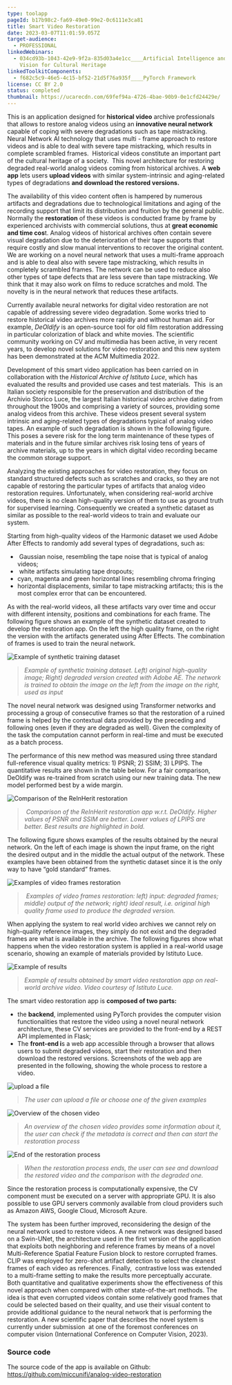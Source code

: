 ```yaml
---
type: toolapp
pageId: b17b98c2-fa69-49e0-99e2-0c6111e3ca81
title: Smart Video Restoration
date: 2023-03-07T11:01:59.057Z
target-audience:
  - PROFESSIONAL
linkedWebinars:
  - 034cd93b-1043-42e9-9f2a-835d03a4e1cc____Artificial Intelligence and Computer
    Vision for Cultural Heritage
linkedToolkitComponents:
  - f682c5c9-46e5-4c15-bf52-21d5f76a935f____PyTorch Framework
license: CC BY 2.0
status: completed
thumbnail: https://ucarecdn.com/69fef94a-4726-4bae-90b9-0e1cfd24429e/
---
```

This is an application designed for **historical video** archive professionals that allows to restore analog videos using an **innovative neural network** capable of coping with severe degradations such as tape mistracking. Neural Network AI technology that uses multi - frame approach to restore videos and is able to deal with severe tape mistracking, which results in complete scrambled frames.  Historical videos constitute an important part of the cultural heritage of a society.  This novel architecture for restoring degraded real-world analog videos coming from historical archives. A **web app** lets users **upload videos** with similar system-intrinsic and aging-related types of degradations **and download the restored versions.**

The availability of this video content often is hampered by numerous artifacts and degradations due to technological limitations and aging of the recording support that limit its distribution and fruition by the general public. Normally the **restoration** of these videos is conducted frame by frame by experienced archivists with commercial solutions, thus at **great economic and time cos**t. Analog videos of historical archives often contain severe visual degradation due to the deterioration of their tape supports that require costly and slow manual interventions to recover the original content. We are working on a novel neural network that uses a multi-frame approach and is able to deal also with severe tape mistracking, which results in completely scrambled frames. The network can be used to reduce also other types of tape defects that are less severe than tape mistracking. We think that it may also work on films to reduce scratches and mold. The novelty is in the neural network that reduces these artifacts.

Currently available neural networks for digital video restoration are not capable of addressing severe video degradation. Some works tried to restore historical video archives more rapidly and without human aid. For example, *DeOldify* is an open-source tool for old film restoration addressing in particular colorization of black and white movies. The scientific community working on CV and multimedia has been active, in very recent years, to develop novel solutions for video restoration and this new system has been demonstrated at the ACM Multimedia 2022.

Development of this smart video application has been carried on in collaboration with the *Historical Archive of Istituto Luce*, which has evaluated the results and provided use cases and test materials.  This  is an Italian society responsible for the preservation and distribution of the Archivio Storico Luce, the largest Italian historical video archive dating from throughout the 1900s and comprising a variety of sources, providing some analog videos from this archive. These videos present several system intrinsic and aging-related types of degradations typical of analog video tapes. An example of such degradation is shown in the following figure. This poses a severe risk for the long term maintenance of these types of materials and in the future similar archives risk losing tens of years of archive materials, up to the years in which digital video recording became the common storage support. 

Analyzing the existing approaches for video restoration, they focus on standard structured defects such as scratches and cracks, so they are not capable of restoring the particular types of artifacts that analog video restoration requires. Unfortunately, when considering real-world archive videos, there is no clean high-quality version of them to use as ground truth for supervised learning. Consequently we created a synthetic dataset as similar as possible to the real-world videos to train and evaluate our system. 

Starting from high-quality videos of the Harmonic dataset we used Adobe After Effects to randomly add several types of degradations, such as: 

*  Gaussian noise, resembling the tape noise that is typical of analog videos; 
*  white artifacts simulating tape dropouts; 
* cyan, magenta and green horizontal lines resembling chroma fringing 
* horizontal displacements, similar to tape mistracking artifacts; this is the most complex error that can be encountered. 

As with the real-world videos, all these artifacts vary over time and occur with different intensity, positions and combinations for each frame. The following figure shows an example of the synthetic dataset created to develop the restoration app. On the left the high quality frame, on the right the version with the artifacts generated using After Effects. The combination of frames is used to train the neural network.

![Example of synthetic training dataset](https://ucarecdn.com/5b7f46b1-3cec-4e4d-889d-64245982146d/ "Example of synthetic training dataset")

> *Example of synthetic training dataset. Left) original high-quality image; Right) degraded version created with Adobe AE. The network is trained to obtain the image on the left from the image on the right, used as input*

The novel neural network was designed using Transformer networks and processing a group of consecutive frames so that the restoration of a ruined frame is helped by the contextual data provided by the preceding and following ones (even if they are degraded as well). Given the complexity of the task the computation cannot perform in real-time and must be executed as a batch process. 

The performance of this new method was measured using three standard full-reference visual quality metrics: 1) PSNR; 2) SSIM; 3) LPIPS. The quantitative results are shown in the table below. For a fair comparison, DeOldify was re-trained from scratch using our new training data. The new model performed best by a wide margin.

![ Comparison of the ReInHerit restoration  ](https://ucarecdn.com/cd5a0318-39cd-4b08-adae-8d160ba73a50/ "Comparison of the ReInHerit restoration ")

>  *Comparison of the ReInHerit restoration app w.r.t. DeOldify. Higher values of PSNR and SSIM are better. Lower values of LPIPS are better. Best results are highlighted in bold.*

The following figure shows examples of the results obtained by the neural network. On the left of each image is shown the input frame, on the right the desired output and in the middle the actual output of the network. These examples have been obtained from the synthetic dataset since it is the only way to have “gold standard” frames. 

![Examples of video frames restoration](https://ucarecdn.com/051c0e7a-5798-49ec-9430-d0979b990cb1/ "Examples of video frames restoration")

>  *Examples of video frames restoration: left) input: degraded frames; middle) output of the network; right) ideal result, i.e. original high quality frame used to produce the degraded version.*

When applying the system to real world video archives we cannot rely on high-quality reference images, they simply do not exist and the degraded frames are what is available in the archive. The following figures show what happens when the video restoration system is applied in a real-world usage scenario, showing an example of materials provided by Istituto Luce. 

![Example of results](https://ucarecdn.com/5ccc8405-a26f-47ff-a7fd-0a52d8a341eb/ "Example of results")

> *Example of results obtained by smart video restoration app on real-world archive video. Video courtesy of Istituto Luce.*

The smart video restoration app is **composed of two parts:**

* the **backend**, implemented using PyTorch provides the computer vision functionalities that restore the video using a novel neural network architecture, these CV services are provided to the front-end by a REST API implemented in Flask;
* The **front-end i**s a web app accessible through a browser that allows users to submit degraded videos, start their restoration and then download the restored versions. Screenshots of the web app are presented in the following, showing the whole process to restore a video.

![upload a file](https://ucarecdn.com/cf33d44c-2b65-4f03-ba33-8229684e1f97/ "upload a file")

> *The user can upload a file or choose one of the given examples*

![Overview of the chosen video](https://ucarecdn.com/7ada4b4d-ce2d-41dc-a010-9e114c7ad5c4/ "Overview of the chosen video")

> *An overview of the chosen video provides some information about it, the user can check if the metadata is correct and then can start the restoration process*

![End of the restoration process ](https://ucarecdn.com/b14c796b-5436-4d9c-b7bb-1cd01e05dfae/ "End of the restoration process ")

> *When the restoration process ends, the user can see and download the restored video and the comparison with the degraded one.* 

Since the restoration process is computationally expensive, the CV component must be executed on a server with appropriate GPU. It is also possible to use GPU servers commonly available from cloud providers such as Amazon AWS, Google Cloud, Microsoft Azure. 

The system has been further improved, reconsidering the design of the neural network used to restore videos. A new network was designed based on a Swin-UNet, the architecture used in the first version of the application that exploits both neighboring and reference frames by means of a novel Multi-Reference Spatial Feature Fusion block to restore corrupted frames.  CLIP was employed for zero-shot artifact detection to select the cleanest frames of each video as references. Finally,  contrastive loss was extended to a multi-frame setting to make the results more perceptually accurate. Both quantitative and qualitative experiments show the effectiveness of this novel approach when compared with other state-of-the-art methods. The idea is that even corrupted videos contain some relatively good frames that could be selected based on their quality, and use their visual content to provide additional guidance to the neural network that is performing the restoration. A new scientific paper that describes the novel system is currently under submission  at one of the foremost conferences on computer vision (International Conference on Computer Vision, 2023).

### Source code

The source code of the app is available on Github: <https://github.com/miccunifi/analog-video-restoration>
